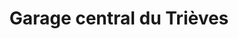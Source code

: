 ---
title: "Garage central du Trièves"
url: /mens/garage-central-du-trieves/
shop: réparation de voitures
---